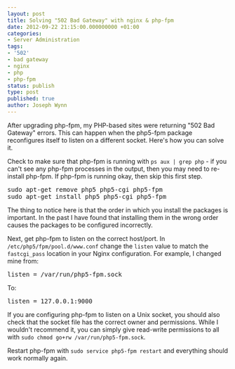 ```yaml
---
layout: post
title: Solving "502 Bad Gateway" with nginx & php-fpm
date: 2012-09-22 21:15:00.000000000 +01:00
categories:
- Server Administration
tags:
- '502'
- bad gateway
- nginx
- php
- php-fpm
status: publish
type: post
published: true
author: Joseph Wynn
---
```

<p>After upgrading php-fpm, my PHP-based sites were returning "502 Bad Gateway" errors. This can happen when the php5-fpm package reconfigures itself to listen on a different socket. Here's how you can solve it.</p>
<p>Check to make sure that php-fpm is running with <code>ps aux | grep php</code> - if you can't see any php-fpm processes in the output, then you may need to re-install php-fpm. If php-fpm is running okay, then skip this first step.</p>
<pre class="no-highlight">sudo apt-get remove php5 php5-cgi php5-fpm
sudo apt-get install php5 php5-cgi php5-fpm</pre>
<p>The thing to notice here is that the order in which you install the packages is important. In the past I have found that installing them in the wrong order causes the packages to be configured incorrectly.</p>
<p>Next, get php-fpm to listen on the correct host/port. In <code>/etc/php5/fpm/pool.d/www.conf</code> change the <code>listen</code> value to match the <code>fastcgi_pass</code> location in your Nginx configuration. For example, I changed mine from:</p>
<pre class="no-highlight">listen = /var/run/php5-fpm.sock</pre>
<p>To:</p>
<pre class="no-highlight">listen = 127.0.0.1:9000</pre>
<p>If you are configuring php-fpm to listen on a Unix socket, you should also check that the socket file has the correct owner and permissions. While I wouldn't recommend it, you can simply give read-write permissions to all with <code>sudo chmod go+rw /var/run/php5-fpm.sock</code>.</p>
<p>Restart php-fpm with <code>sudo service php5-fpm restart</code> and everything should work normally again.</p>
